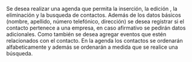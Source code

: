 Se desea realizar una agenda que permita la inserción, la edición , la eliminación y la busqueda de contactos.
Además de los datos básicos (nombre, apellido, número telefónico, dirección) se desea registrar si el contacto pertenece a una empresa, en caso afirmativo se pedirán datos adicionales. Como también se desea agregar eventos que estén relacionados con el contacto.
En la agenda los contactos se ordenarán alfabeticamente y además se ordenarán a medida que se realice una búsqueda.